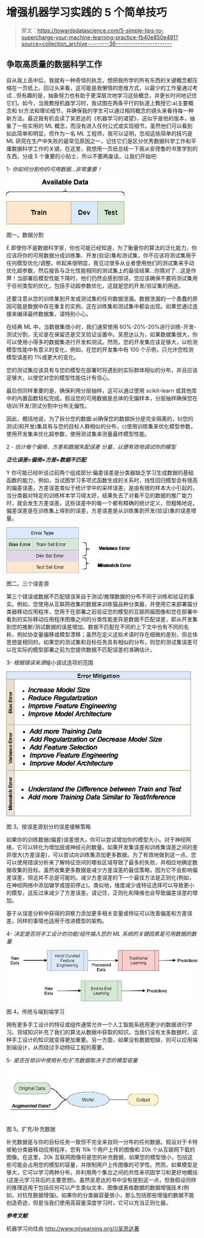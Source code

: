 # 增强机器学习实践的 5 个简单技巧

> 原文：<https://towardsdatascience.com/5-simple-tips-to-supercharge-your-machine-learning-practice-fb40e850e491?source=collection_archive---------36----------------------->

## 争取高质量的数据科学工作

自从我上高中后，我就有一种奇怪的执念，想把我所学的所有东西的关键概念都压缩在一页纸上。回过头来看，这可能是我懒惰的思维方式，以最少的工作量通过考试…但有趣的是，抽象努力也有助于更深层次地学习这些概念，并更长时间地记住它们。如今，当我教授机器学习时，我试图在两条平行的轨道上教授它:a)主要概念和 b)方法和理论细节，并确保我的学生可以通过相同概念的镜头来看待每一种新方法。最近我有机会读了吴恩达的《机器学习的渴望》，这似乎是他的版本，抽象了一些实用的 ML 概念，而没有进入任何公式或实现细节。虽然他们可以看到如此简单和明显，但作为一名 ML 工程师，我可以证明，忽视这些简单的技巧是 ML 研究在生产中失败的最常见原因之一，记住它们是区分优秀数据科学工作和平庸数据科学工作的关键。在这里，我想用一页纸总结一下我从安德鲁的书里学到的东西，分成 5 个重要的小贴士，所以不要再废话，让我们开始吧:

1- *你如何分割你的可用数据…非常重要！*

![](img/ce60b6250c006e104ebeffc461c214fc.png)

图一。数据分割

E 即使你不是数据科学家，你也可能已经知道，为了衡量你的算法的泛化能力，你应该将你的可用数据分成训练集、开发(验证)集和测试集，你不应该将测试集用于任何模型优化/调整。听起来很明显，我见过很多从业者使用他们的测试集来手动优化超参数，然后报告与泛化性能相同的测试集上的最佳结果…你猜对了…这是作弊！当部署后模型性能下降时，他们仍然会感到惊讶。您应该确保不要将测试集用于任何类型的优化，包括手动超参数优化，这就是您的开发/验证集的用途。

还要注意从您的训练集到开发或测试集的任何数据泄漏。数据泄漏的一个愚蠢的原因可能是数据中存在重复的实例，这在训练集和测试集中都会出现。如果您通过连接来编译最终数据集，请特别小心。

在经典 ML 中，当数据集很小时，我们通常使用 60%-20%-20%进行训练-开发-测试分割，无论是在保留还是交叉验证设置中。吴恩达认为，如果数据集很大，你可以使用小得多的数据集进行开发和测试。然而，您的开发集应该足够大，以检测模型性能中有意义的变化，例如，在您的开发集中有 100 个示例，只允许您检测模型误差的 1%或更大的变化。

您的测试集应该具有与您的模型在部署时将遇到的实际群体相似的分布，并且应该足够大，以使您对您的模型性能估计有信心。

最后但同样重要的是，确保利用分层抽样，这可以通过使用 scikit-learn 或其他库中的内置函数轻松完成。假设您的可用数据是总体的无偏样本，分层抽样确保您在培训/开发/测试分割中分布无偏性。

因此，概括地说，为了拆分您的数据:a)确保您的数据拆分是完全隔离的，b)您的测试(和开发)集具有与您的目标人群相似的分布，c)使用训练集来优化模型参数，使用开发集来优化超参数，使用测试集来测量最终模型性能。

2 - *估计每个偏倚、方差和数据失配误差* *分量，以便有效地调试你的模型*

***泛化误差=偏倚+方差+数据不匹配***

Y 你可能已经听说过前两个组成部分:偏差误差是分类器缺乏学习生成数据的基础函数的能力，例如，当试图学习多项式函数生成的关系时，线性回归模型会有很高的偏差误差。方差误差类似于统计学中的采样误差，是由有限的样本大小引起的，当分类器对特定的训练样本学习得太好，结果失去了对看不见的数据的推广能力时，就会发生方差误差。这些误差中的每一个都有精确的统计定义，但粗略地说，偏差误差是在训练集上得到的误差，方差误差是从训练集到开发(验证)集的误差增量。

![](img/174378582d3afb915b09d263e5d67ae7.png)

图二。三个误差源

第三个错误或数据不匹配错误来自于测试/推理数据的分布不同于训练和验证的事实。例如，您使用从互联网收集的数据来训练猫品种分类器，并使用它来部署猫分类器移动应用程序，您用于在部署之前验证您的模型的互联网猫图像和您在部署中看到的实际移动应用程序图像之间的分类性能差异是数据不匹配误差，即从开发集到您的推断/测试数据的误差增加。数据不匹配在不同的上下文中也有不同的名称，例如协变量偏移或模型漂移；虽然在定义这些术语时存在细微的差别，但总体思想是相同的，如果您的测试集和目标任务具有相似的分布，则您的测试集误差可以在实际的模型部署之前为您提供数据不匹配误差的准确估计。

3- *根据错误来源*缩小调试选项的范围

![](img/0e72ca2e79636c8a560ac40dea31bba5.png)

图 3。按误差源划分的误差缓解策略

如果你的训练数据(偏差)误差很大，你可以尝试增加你的模型大小。对于神经网络，它可以转化为增加层或神经元的数量。如果开发集误差和训练集误差之间的差异很大(方差误差)，可以尝试向训练集添加更多数据。为了有效地做到这一点，您可以使用错误分析来了解特征空间的哪些区域导致了最多的失败，并相应地确定数据收集的目标。虽然收集更多数据是减少方差误差的最佳策略，因为它不会影响偏差误差，但这并不总是可能的。减少方差误差的下一个最佳方法是正则化(例如，在神经网络中添加辍学或提前停止)。类似地，维度减少或特征选择可以导致更小的模型，这反过来减少了方差误差。请记住，正则化和降维也会导致偏差误差的增加。

基于从误差分析中获得的洞察力添加更多相关变量或特征可以改善偏差和方差误差。同样的事情也适用于改进模型的架构。

4- *决定是否将手工设计的功能/组件插入您的 ML 系统的关键因素是可用数据的数量*

![](img/26a2d53674b46d7eb865a05a1d83bd96.png)

图 4。传统与端到端学习

拥有更多手工设计的特征或组件通常允许一个人工智能系统用更少的数据进行学习。领域知识补充了我们的算法从数据中获取的知识。当我们没有太多数据时，这种手工设计的知识就变得更加重要。另一方面，如果没有数据短缺，则可以应用端到端设计，从而绕过手动特征工程的需要。

5- *是否在培训中使用补充/扩充数据取决于您的模型容量*

![](img/d335497e4adb9bacc12190260e6d6665.png)

图 5。扩充/补充数据

补充数据是与你的目标任务一致但不完全来自同一分布的任何数据。假设对于卡特彼勒分类器移动应用程序，您有 10k 个用户上传的图像和 20k 个从互联网下载的图像。在这里，20k 互联网图像将是您的补充数据，如果您的模型很小，包括这些可能会占用您的模型的容量，并限制用户上传图像的可学性。然而，如果模型足够大，它可以学习两种分布，并利用两个集合之间的共性来巩固学习和更好地概括(这是元学习背后的主要思想)。虽然吴恩达的书中没有提到这一点，但我假设同样的推理适用于包括任何可以产生类似文本、图像或表格数据的数据增强技术(例如，对抗性数据增强)。如果你的分类器容量很小，那么包括那些增强的数据不能创造奇迹，但是当我们使用高容量深度学习时，它可以充当正则化器。

***参考文献***

机器学习向往由 http://www.mlyearning.org/()吴恩达著